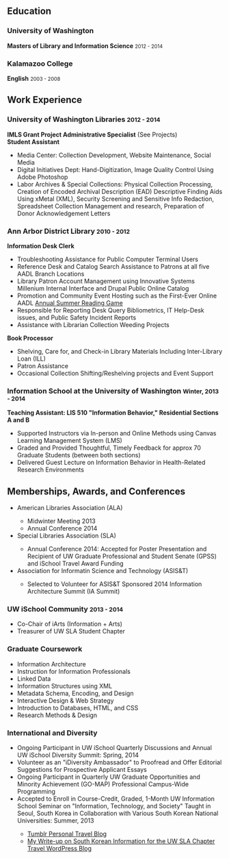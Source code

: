 <h2>Education</h2>

<h3>University of Washington</h3>
<p><strong>Masters of Library and Information Science</strong> <small>2012 - 2014</small></p>


<h3>Kalamazoo College</h3>
<p><strong>English</strong> <small>2003 - 2008</small></strong></p>


<h2>Work Experience</h2>

<h3>University of Washington Libraries <small>2012 - 2014</small></h3>
<p><strong>IMLS Grant Project Administrative Specialist</strong> (See Projects)<br>
<strong>Student Assistant</strong></p>
<ul>
<li>Media Center: Collection Development, Website Maintenance, Social Media</li>
<li>Digital Initiatives Dept: Hand-Digitization, Image Quality Control Using Adobe Photoshop</li>
<li>Labor Archives &amp; Special Collections: Physical Collection Processing, Creation of Encoded Archival Description (EAD) Descriptive Finding Aids Using xMetal (XML), Security Screening and Sensitive Info Redaction, Spreadsheet Collection Management and research, Preparation of Donor Acknowledgement Letters </li>
</ul>

<h3>Ann Arbor District Library <small>2010 - 2012</small></h3>
<p><strong>Information Desk Clerk</strong> <br>
<ul>
<li>Troubleshooting Assistance for Public Computer Terminal Users</li>
<li>Reference Desk and Catalog Search Assistance to Patrons at all five AADL Branch Locations</li>
<li>Library Patron Account Management using Innovative Systems Millenium Internal Interface and Drupal Public Online Catalog</li>
<li>Promotion and Community Event Hosting such as the First-Ever Online AADL <a href="http://play.aadl.org/node/263694" target="_blank">Annual Summer Reading Game</a></li>
<li>Responsible for Reporting Desk Query Bibliometrics, IT Help-Desk issues, and Public Safety Incident Reports</li>
<li>Assistance with Librarian Collection Weeding Projects</li>
</ul>

<strong>Book Processor</strong></p>
<ul>
<li>Shelving, Care for, and Check-in Library Materials Including Inter-Library Loan (ILL)</li>
<li>Patron Assistance</li>
<li>Occasional Collection Shifting/Reshelving projects and Event Support</li>
</ul>


<h3>Information School at the University of Washington <small>Winter, 2013 - 2014</small></h3>
<p><strong>Teaching Assistant: LIS 510 "Information Behavior," Residential Sections A and B</strong> <br>
<ul>
<li>Supported Instructors via In-person and Online Methods using Canvas Learning Management System (LMS)</li>
<li>Graded and Provided Thoughtful, Timely Feedback for approx 70 Graduate Students (between both sections)</li>
<li>Delivered Guest Lecture on Information Behavior in Health-Related Research Environments</li>
</ul>


<h2>Memberships, Awards, and Conferences</h2>
<ul>
<li>American Libraries Association (ALA)</li>
  <ul>
    <li>Midwinter Meeting 2013</li>
    <li>Annual Conference 2014</li>
  </ul>
<li>Special Libraries Association (SLA)</li>
  <ul>
    <li>Annual Conference 2014: Accepted for Poster Presentation and Recipient of UW Graduate Professional and Student Senate (GPSS) and iSchool Travel Award Funding</li>
  </ul>
  
<li>Association for Informatin Science and Technology (ASIS&T)</li>
  <ul>
    <li>Selected to Volunteer for ASIS&T Sponsored 2014 Information Architecture Summit (IA Summit)</li>
  </ul>
</ul>

<h3>UW iSchool Community <small>2013 - 2014</small></h3>
<ul>
<li>Co-Chair of iArts (Information + Arts)</li>
<li>Treasurer of UW SLA Student Chapter</li>
</ul>

<h3>Graduate Coursework</h3>
<ul>
<li>Information Architecture</li>
<li>Instruction for Information Professionals</li>
<li>Linked Data</li>
<li>Information Structures using XML</li>
<li>Metadata Schema, Encoding, and Design</li>
<li>Interactive Design &amp; Web Strategy</li>
<li>Introduction to Databases, HTML, and CSS</li>
<li>Research Methods &amp; Design</li>
</ul>

<h3>International and Diversity</h3>
<ul>
<li>Ongoing Participant in UW iSchool Quarterly Discussions and Annual UW iSchool Diversity Summit: Spring, 2014 </li>
<li>Volunteer as an "iDiversity Ambassador" to Proofread and Offer Editorial Suggestions for Prospective Applicant Essays</li>
<li>Ongoing Participant in Quarterly UW Graduate Opportunities and Minority Achievement (GO-MAP) Professional Campus-Wide Programming</li>
<li>Accepted to Enroll in Course-Credit, Graded, 1-Month UW Information School Seminar on "Information, Technology, and Society" Taught in Seoul, South Korea in Collaboration with Various South Korean National Universities: Summer, 2013</li>
  <ul>
  <li><a href="http://dtrier.tumblr.com/" target="_blank">Tumblr Personal Travel Blog</a></li>
  <li><a href="http://uwsla.wordpress.com/2013/11/18/ischool-exploration-seminar-south-korea/" target="_blank">My Write-up on South Korean Information for the UW SLA Chapter Travel WordPress Blog</a></li>
</ul>
</ul>
  
  
